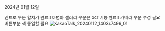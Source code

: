 2024년 01월 12일

인트로 부분  합치기 완료!!
바텀바 갤러리 부분은 ocr 기능 완료!!
카메라 부분 수정 필요
버튼부분 색 통일할 필요
![KakaoTalk_20240112_140347496_01](https://github.com/kimnambin/banergy/assets/127464935/ef6d91de-11ca-4b2f-852a-29577f9caf9c)
